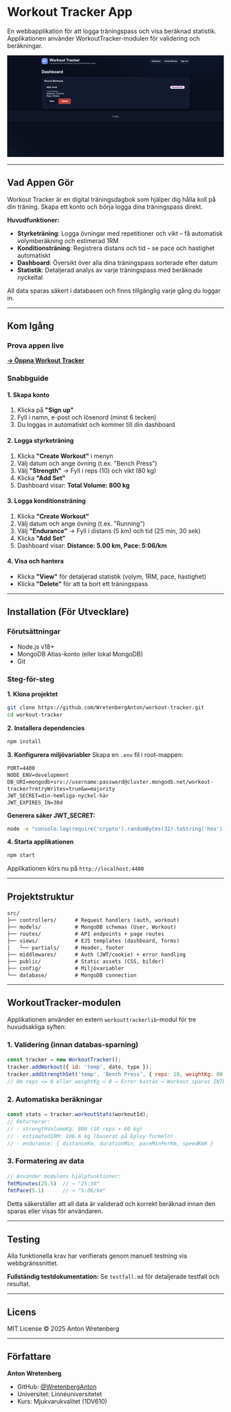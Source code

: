 # Workout Tracker App

En webbapplikation för att logga träningspass och visa beräknad statistik. Applikationen använder WorkoutTracker-modulen för validering och beräkningar.

![Workout Tracker Screenshot](images/Workout-Tracker-homepage.png)

---

## Vad Appen Gör

Workout Tracker är en digital träningsdagbok som hjälper dig hålla koll på din träning. Skapa ett konto och börja logga dina träningspass direkt.

**Huvudfunktioner:**
- **Styrketräning**: Logga övningar med repetitioner och vikt – få automatisk volymberäkning och estimerad 1RM
- **Konditionsträning**: Registrera distans och tid – se pace och hastighet automatiskt
- **Dashboard**: Översikt över alla dina träningspass sorterade efter datum
- **Statistik**: Detaljerad analys av varje träningspass med beräknade nyckeltal

All data sparas säkert i databasen och finns tillgänglig varje gång du loggar in.

---

## Kom Igång

### Prova appen live
**[→ Öppna Workout Tracker](https://workout-traning-tracker.onrender.com/)**

### Snabbguide

#### 1. Skapa konto
1. Klicka på **"Sign up"**
2. Fyll i namn, e-post och lösenord (minst 6 tecken)
3. Du loggas in automatiskt och kommer till din dashboard

#### 2. Logga styrketräning
1. Klicka **"Create Workout"** i menyn
2. Välj datum och ange övning (t.ex. "Bench Press")
3. Välj **"Strength"** → Fyll i reps (10) och vikt (80 kg)
4. Klicka **"Add Set"**
5. Dashboard visar: **Total Volume: 800 kg**

#### 3. Logga konditionsträning
1. Klicka **"Create Workout"**
2. Välj datum och ange övning (t.ex. "Running")
3. Välj **"Endurance"** → Fyll i distans (5 km) och tid (25 min, 30 sek)
4. Klicka **"Add Set"**
5. Dashboard visar: **Distance: 5.00 km, Pace: 5:06/km**

#### 4. Visa och hantera
- Klicka **"View"** för detaljerad statistik (volym, 1RM, pace, hastighet)
- Klicka **"Delete"** för att ta bort ett träningspass

---

## Installation (För Utvecklare)

### Förutsättningar
- Node.js v18+
- MongoDB Atlas-konto (eller lokal MongoDB)
- Git

### Steg-för-steg

**1. Klona projektet**
```bash
git clone https://github.com/WretenbergAnton/workout-tracker.git
cd workout-tracker
```

**2. Installera dependencies**
```bash
npm install
```

**3. Konfigurera miljövariabler**
Skapa en `.env` fil i root-mappen:
```env
PORT=4400
NODE_ENV=development
DB_URI=mongodb+srv://username:password@cluster.mongodb.net/workout-tracker?retryWrites=true&w=majority
JWT_SECRET=din-hemliga-nyckel-här
JWT_EXPIRES_IN=30d
```

**Generera säker JWT_SECRET:**
```bash
node -e "console.log(require('crypto').randomBytes(32).toString('hex'))"
```

**4. Starta applikationen**
```bash
npm start
```

Applikationen körs nu på `http://localhost:4400`

---

## Projektstruktur
```
src/
├── controllers/      # Request handlers (auth, workout)
├── models/           # MongoDB schemas (User, Workout)
├── routes/           # API endpoints + page routes
├── views/            # EJS templates (dashboard, forms)
│   └── partials/     # Header, footer
├── middlewares/      # Auth (JWT/cookie) + error handling
├── public/           # Static assets (CSS, bilder)
├── config/           # Miljövariabler
└── database/         # MongoDB connection
```

---

## WorkoutTracker-modulen

Applikationen använder en extern `workouttrackerlib`-modul för tre huvudsakliga syften:

### 1. Validering (innan databas-sparning)
```javascript
const tracker = new WorkoutTracker();
tracker.addWorkout({ id: 'temp', date, type });
tracker.addStrengthSet('temp', 'Bench Press', { reps: 10, weightKg: 80 });
// Om reps <= 0 eller weightKg < 0 → Error kastas → Workout sparas INTE
```

### 2. Automatiska beräkningar
```javascript
const stats = tracker.workoutStats(workoutId);
// Returnerar:
// - strengthVolumeKg: 800 (10 reps × 80 kg)
// - estimated1RM: 106.6 kg (baserat på Epley-formeln)
// - endurance: { distanceKm, durationMin, paceMinPerKm, speedKmH }
```

### 3. Formatering av data
```javascript
// Använder modulens hjälpfunktioner:
fmtMinutes(25.5)  // → "25:30"
fmtPace(5.1)      // → "5:06/km"
```

Detta säkerställer att all data är validerad och korrekt beräknad innan den sparas eller visas för användaren.

---

## Testing

Alla funktionella krav har verifierats genom manuell testning via webbgränssnittet.

**Fullständig testdokumentation:** Se `testfall.md` för detaljerade testfall och resultat.

---

## Licens

MIT License © 2025 Anton Wretenberg

---

## Författare

**Anton Wretenberg**
- GitHub: [@WretenbergAnton](https://github.com/WretenbergAnton)
- Universitet: Linnéuniversitetet
- Kurs: Mjukvarukvalitet (1DV610)